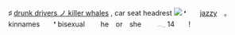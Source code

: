 
♯ [drunk  drivers  ノ  killer  whales]() , car seat headrest
![](https://64.media.tumblr.com/381f225ba556e3d7d8f46c15b2b8e40f/f653358bfb96f5b3-93/s1280x1920/cbb6c05bcaba5c02f8978f3653aa4f4c4c135b44.pnj)
❛  [jazzy](https://rentry.co/psyhhcic) ｡ kinnames  ❜
  bisexual   he or she   𓂃 14  !
  
